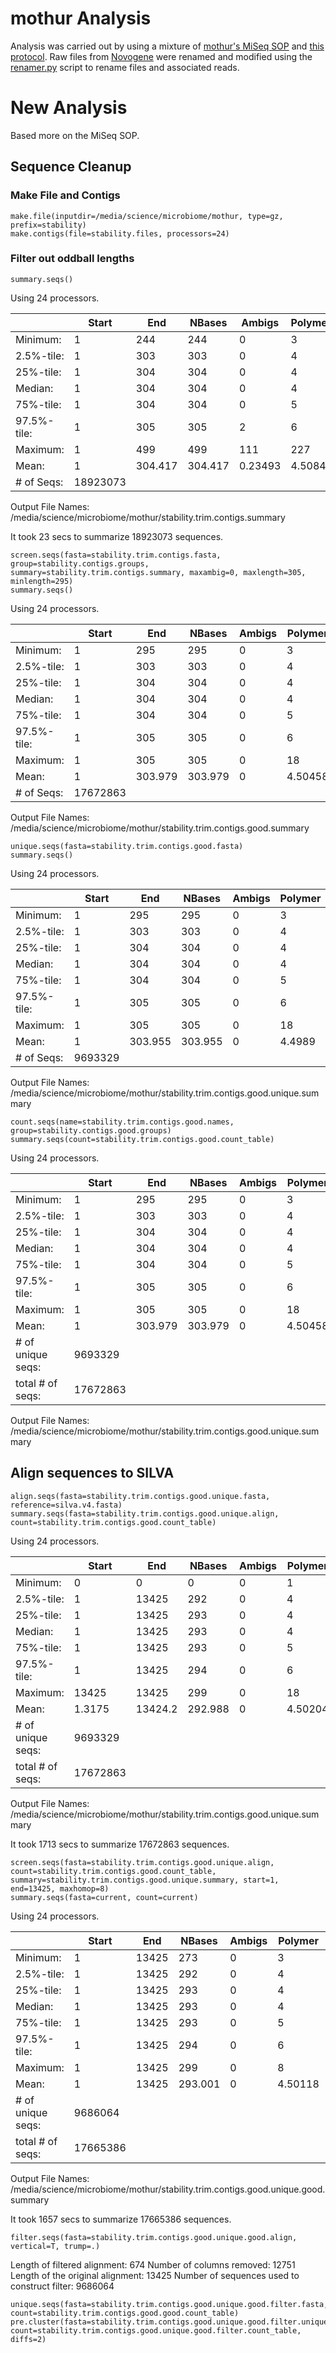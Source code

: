 # mothur Analysis
Analysis was carried out by using a mixture of [mothur's MiSeq SOP](https://www.mothur.org/wiki/MiSeq_SOP) and [this protocol](https://www.protocols.io/view/week-8-classifying-taxonomy-of-short-reads-with-mo-g7tbznn).  Raw files from [Novogene](https://en.novogene.com) were renamed and modified using the [renamer.py](https://github.com/calandryll/qiime2/blob/master/mothur/renamer.py) script to rename files and associated reads.


# New Analysis
Based more on the MiSeq SOP.
## Sequence Cleanup
### Make File and Contigs
```
make.file(inputdir=/media/science/microbiome/mothur, type=gz, prefix=stability)
make.contigs(file=stability.files, processors=24)
```
### Filter out oddball lengths
```
summary.seqs()
```
Using 24 processors.

||Start|End|NBases|Ambigs|Polymer|NumSeqs|
|---|---|---|---|---|---|---|
|Minimum:|1|244|244|0|3|1|
|2.5%-tile:|1|303|303|0|4|473077|
|25%-tile:|1|304|304|0|4|4730769|
|Median: |1|304|304|0|4|9461537|
|75%-tile:|1|304|304|0|5|14192305|
|97.5%-tile:|1|305|305|2|6|18449997|
|Maximum:|1|499|499|111|227|18923073|
|Mean:|1|304.417|304.417|0.23493|4.5084|
|# of Seqs:|18923073|

Output File Names: 
/media/science/microbiome/mothur/stability.trim.contigs.summary

It took 23 secs to summarize 18923073 sequences.

```
screen.seqs(fasta=stability.trim.contigs.fasta, group=stability.contigs.groups, summary=stability.trim.contigs.summary, maxambig=0, maxlength=305, minlength=295)
summary.seqs()
```

Using 24 processors.

||Start|End|NBases|Ambigs|Polymer|NumSeqs|
|---|---|---|---|---|---|---|
|Minimum:|1|295|295|0|3|1|
|2.5%-tile:|1|303|303|0|4|441822|
|25%-tile:|1|304|304|0|4|4418216|
|Median: |1|304|304|0|4|8836432|
|75%-tile:|1|304|304|0|5|13254648|
|97.5%-tile:|1|305|305|0|6|17231042|
|Maximum:|1|305|305|0|18|17672863|
|Mean:|1|303.979|303.979|0|4.50458|
|# of Seqs:|17672863|

Output File Names: 
/media/science/microbiome/mothur/stability.trim.contigs.good.summary

```
unique.seqs(fasta=stability.trim.contigs.good.fasta)
summary.seqs()
```
Using 24 processors.

||Start|End|NBases|Ambigs|Polymer|NumSeqs|
|---|---|---|---|---|---|---|
|Minimum:|1|295|295|0|3|1|
|2.5%-tile:|1|303|303|0|4|242334|
|25%-tile:|1|304|304|0|4|2423333|
|Median: |1|304|304|0|4|4846665|
|75%-tile:|1|304|304|0|5|7269997|
|97.5%-tile:|1|305|305|0|6|9450996|
|Maximum:|1|305|305|0|18|9693329|
|Mean:|1|303.955|303.955|0|4.4989|
|# of Seqs:|9693329|

Output File Names: 
/media/science/microbiome/mothur/stability.trim.contigs.good.unique.summary

```
count.seqs(name=stability.trim.contigs.good.names, group=stability.contigs.good.groups)
summary.seqs(count=stability.trim.contigs.good.count_table)
```

Using 24 processors.

||Start|End|NBases|Ambigs|Polymer|NumSeqs|
|---|---|---|---|---|---|---|
|Minimum:|1|295|295|0|3|1|
|2.5%-tile:|1|303|303|0|4|441822|
|25%-tile:|1|304|304|0|4|4418216|
|Median: |1|304|304|0|4|8836432|
|75%-tile:|1|304|304|0|5|13254648|
|97.5%-tile:|1|305|305|0|6|17231042|
|Maximum:|1|305|305|0|18|17672863|
|Mean:|1|303.979|303.979|0|4.50458|
|# of unique seqs:|9693329|
|total # of seqs:|17672863|

Output File Names: 
/media/science/microbiome/mothur/stability.trim.contigs.good.unique.summary


## Align sequences to SILVA
```
align.seqs(fasta=stability.trim.contigs.good.unique.fasta, reference=silva.v4.fasta)
summary.seqs(fasta=stability.trim.contigs.good.unique.align, count=stability.trim.contigs.good.count_table)
```

Using 24 processors.

||Start|End|NBases|Ambigs|Polymer|NumSeqs|
|---|---|---|---|---|---|---|
|Minimum:|0|0|0|0|1|1|
|2.5%-tile:|1|13425|292|0|4|441822|
|25%-tile:|1|13425|293|0|4|4418216|
|Median: |1|13425|293|0|4|8836432|
|75%-tile:|1|13425|293|0|5|13254648|
|97.5%-tile:|1|13425|294|0|6|17231042|
|Maximum:|13425|13425|299|0|18|17672863|
|Mean:|1.3175|13424.2|292.988|0|4.50204|
|# of unique seqs:|9693329|
|total # of seqs:|17672863|

Output File Names: 
/media/science/microbiome/mothur/stability.trim.contigs.good.unique.summary

It took 1713 secs to summarize 17672863 sequences.

```
screen.seqs(fasta=stability.trim.contigs.good.unique.align, count=stability.trim.contigs.good.count_table, summary=stability.trim.contigs.good.unique.summary, start=1, end=13425, maxhomop=8)
summary.seqs(fasta=current, count=current)
```

Using 24 processors.

||Start|End|NBases|Ambigs|Polymer|NumSeqs|
|---|---|---|---|---|---|---|
|Minimum:|1|13425|273|0|3|1|
|2.5%-tile:|1|13425|292|0|4|441635|
|25%-tile:|1|13425|293|0|4|4416347|
|Median: |1|13425|293|0|4|8832694|
|75%-tile:|1|13425|293|0|5|13249040|
|97.5%-tile:|1|13425|294|0|6|17223752|
|Maximum:|1|13425|299|0|8|17665386|
|Mean:|1|13425|293.001|0|4.50118|
|# of unique seqs:|9686064|
|total # of seqs:|17665386|

Output File Names: 
/media/science/microbiome/mothur/stability.trim.contigs.good.unique.good.summary

It took 1657 secs to summarize 17665386 sequences.

```
filter.seqs(fasta=stability.trim.contigs.good.unique.good.align, vertical=T, trump=.)
```

Length of filtered alignment: 674
Number of columns removed: 12751
Length of the original alignment: 13425
Number of sequences used to construct filter: 9686064

```
unique.seqs(fasta=stability.trim.contigs.good.unique.good.filter.fasta, count=stability.trim.contigs.good.good.count_table)
pre.cluster(fasta=stability.trim.contigs.good.unique.good.filter.unique.fasta, count=stability.trim.contigs.good.unique.good.filter.count_table, diffs=2)
```